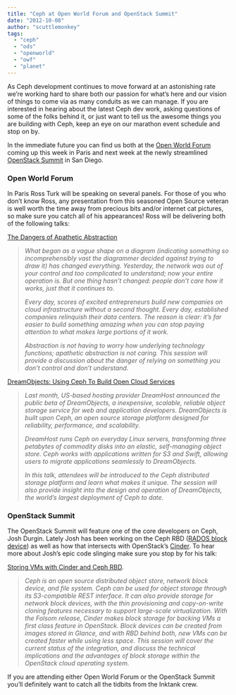 ```yaml
---
title: "Ceph at Open World Forum and OpenStack Summit"
date: "2012-10-08"
author: "scuttlemonkey"
tags: 
  - "ceph"
  - "ods"
  - "openworld"
  - "owf"
  - "planet"
---
```


As Ceph development continues to move forward at an astonishing rate we’re working hard to share both our passion for what’s here and our vision of things to come via as many conduits as we can manage. If you are interested in hearing about the latest Ceph dev work, asking questions of some of the folks behind it, or just want to tell us the awesome things you are building with Ceph, keep an eye on our marathon event schedule and stop on by.

In the immediate future you can find us both at the [Open World Forum](http://www.openworldforum.org/) coming up this week in Paris and next week at the newly streamlined [OpenStack Summit](http://www.openstack.org/summit/san-diego-2012/) in San Diego.

### Open World Forum

In Paris Ross Turk will be speaking on several panels. For those of you who don’t know Ross, any presentation from this seasoned Open Source veteran is well worth the time away from precious bits and/or internet cat pictures, so make sure you catch all of his appearances! Ross will be delivering both of the following talks:

[The Dangers of Apathetic Abstraction](http://openworldforum2012.sched.org/event/28c06f2b113eba923d5a1dce52a2de84)

> _What began as a vague shape on a diagram (indicating something so incomprehensibly vast the diagrammer decided against trying to draw it) has changed everything. Yesterday, the network was out of your control and too complicated to understand; now your entire operation is. But one thing hasn’t changed: people don’t care how it works, just that it continues to._
> 
> _Every day, scores of excited entrepreneurs build new companies on cloud infrastructure without a second thought. Every day, established companies relinquish their data centers. The reason is clear: it’s far easier to build something amazing when you can stop paying attention to what makes large portions of it work._
> 
> _Abstraction is not having to worry how underlying technology functions; apathetic abstraction is not caring. This session will provide a discussion about the danger of relying on something you don’t control and don’t understand._

[DreamObjects: Using Ceph To Build Open Cloud Services](http://openworldforum2012.sched.org/event/bcfdb68972df051b8d20be3977f86cf5)

> _Last month, US-based hosting provider DreamHost announced the public beta of DreamObjects, a inexpensive, scalable, reliable object storage service for web and application developers. DreamObjects is built upon Ceph, an open source storage platform designed for reliability, performance, and scalability._
> 
> _DreamHost runs Ceph on everyday Linux servers, transforming three petabytes of commodity disks into an elastic, self-managing object store. Ceph works with applications written for S3 and Swift, allowing users to migrate applications seamlessly to DreamObjects._
> 
> _In this talk, attendees will be introduced to the Ceph distributed storage platform and learn what makes it unique. The session will also provide insight into the design and operation of DreamObjects, the world’s largest deployment of Ceph to date._

### OpenStack Summit

The OpenStack Summit will feature one of the core developers on Ceph, Josh Durgin. Lately Josh has been working on the Ceph RBD ([RADOS block device](http://ceph.com/wiki/Rbd)) as well as how that intersects with OpenStack’s [Cinder](http://docs.openstack.org/developer/cinder/). To hear more about Josh’s epic code slinging make sure you stop by for his talk:

[Storing VMs with Cinder and Ceph RBD](http://openstacksummitfall2012.sched.org/event/49d780b281a05e215c40990c08ab7bf6?iframe=no&w=700&sidebar=no&bg=no#.UHLe5_lARe4).

> _Ceph is an open source distributed object store, network block device, and file system. Ceph can be used for object storage through its S3-compatible REST interface. It can also provide storage for network block devices, with the thin provisioning and copy-on-write cloning features necessary to support large-scale virtualization. With the Folsom release, Cinder makes block storage for backing VMs a first class feature in OpenStack. Block devices can be created from images stored in Glance, and with RBD behind both, new VMs can be created faster while using less space. This session will cover the current status of the integration, and discuss the technical implications and the advantages of block storage within the OpenStack cloud operating system._

If you are attending either Open World Forum or the OpenStack Summit you’ll definitely want to catch all the tidbits from the Inktank crew.

